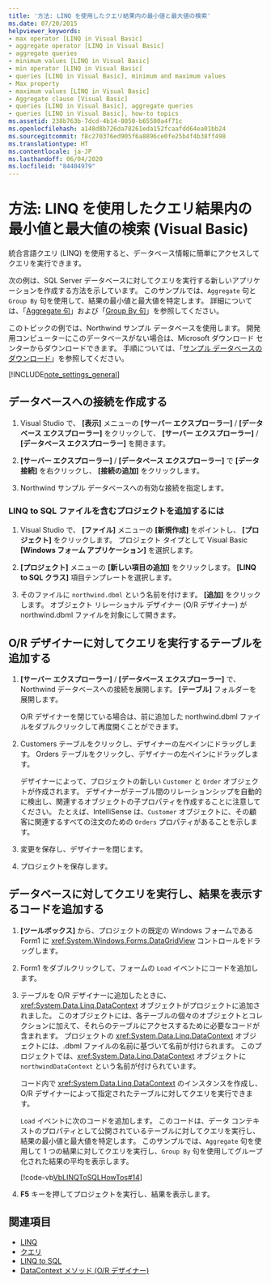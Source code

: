 ```yaml
---
title: '方法: LINQ を使用したクエリ結果内の最小値と最大値の検索'
ms.date: 07/20/2015
helpviewer_keywords:
- max operator [LINQ in Visual Basic]
- aggregate operator [LINQ in Visual Basic]
- aggregate queries
- minimum values [LINQ in Visual Basic]
- min operator [LINQ in Visual Basic]
- queries [LINQ in Visual Basic], minimum and maximum values
- Max property
- maximum values [LINQ in Visual Basic]
- Aggregate clause [Visual Basic]
- queries [LINQ in Visual Basic], aggregate queries
- queries [LINQ in Visual Basic], how-to topics
ms.assetid: 238b763b-7dcd-4b14-8050-b65500a4f71c
ms.openlocfilehash: a148d8b726da78261eda152fcaafdd64ea01bb24
ms.sourcegitcommit: f8c270376ed905f6a8896ce0fe25b4f4b38ff498
ms.translationtype: HT
ms.contentlocale: ja-JP
ms.lasthandoff: 06/04/2020
ms.locfileid: "84404979"
---
```

# <a name="how-to-find-the-minimum-or-maximum-value-in-a-query-result-by-using-linq-visual-basic"></a>方法: LINQ を使用したクエリ結果内の最小値と最大値の検索 (Visual Basic)
統合言語クエリ (LINQ) を使用すると、データベース情報に簡単にアクセスしてクエリを実行できます。  
  
 次の例は、SQL Server データベースに対してクエリを実行する新しいアプリケーションを作成する方法を示しています。 このサンプルでは、`Aggregate` 句と `Group By` 句を使用して、結果の最小値と最大値を特定します。 詳細については、「[Aggregate 句](../../../language-reference/queries/aggregate-clause.md)」および「[Group By 句](../../../language-reference/queries/group-by-clause.md)」を参照してください。  
  
 このトピックの例では、Northwind サンプル データベースを使用します。 開発用コンピューターにこのデータベースがない場合は、Microsoft ダウンロード センターからダウンロードできます。 手順については、「[サンプル データベースのダウンロード](../../../../framework/data/adonet/sql/linq/downloading-sample-databases.md)」を参照してください。  
  
[!INCLUDE[note_settings_general](~/includes/note-settings-general-md.md)]  
  
## <a name="create-a-connection-to-a-database"></a>データベースへの接続を作成する  
  
1. Visual Studio で、 **[表示]** メニューの **[サーバー エクスプローラー]** / **[データベース エクスプローラー]** をクリックして、 **[サーバー エクスプローラー]** / **[データベース エクスプローラー]** を開きます。  
  
2. **[サーバー エクスプローラー]** / **[データベース エクスプローラー]** で **[データ接続]** を右クリックし、 **[接続の追加]** をクリックします。  
  
3. Northwind サンプル データベースへの有効な接続を指定します。  
  
### <a name="to-add-a-project-that-contains-a-linq-to-sql-file"></a>LINQ to SQL ファイルを含むプロジェクトを追加するには  
  
1. Visual Studio で、 **[ファイル]** メニューの **[新規作成]** をポイントし、 **[プロジェクト]** をクリックします。 プロジェクト タイプとして Visual Basic **[Windows フォーム アプリケーション]** を選択します。  
  
2. **[プロジェクト]** メニューの **[新しい項目の追加]** をクリックします。 **[LINQ to SQL クラス]** 項目テンプレートを選択します。  
  
3. そのファイルに `northwind.dbml` という名前を付けます。 **[追加]** をクリックします。 オブジェクト リレーショナル デザイナー (O/R デザイナー) が northwind.dbml ファイルを対象にして開きます。  
  
## <a name="add-tables-to-query-to-the-or-designer"></a>O/R デザイナーに対してクエリを実行するテーブルを追加する  
  
1. **[サーバー エクスプローラー]** / **[データベース エクスプローラー]** で、Northwind データベースへの接続を展開します。 **[テーブル]** フォルダーを展開します。  
  
     O/R デザイナーを閉じている場合は、前に追加した northwind.dbml ファイルをダブルクリックして再度開くことができます。  
  
2. Customers テーブルをクリックし、デザイナーの左ペインにドラッグします。 Orders テーブルをクリックし、デザイナーの左ペインにドラッグします。  
  
     デザイナーによって、プロジェクトの新しい `Customer` と `Order` オブジェクトが作成されます。 デザイナーがテーブル間のリレーションシップを自動的に検出し、関連するオブジェクトの子プロパティを作成することに注意してください。 たとえば、IntelliSense は、`Customer` オブジェクトに、その顧客に関連するすべての注文のための `Orders` プロパティがあることを示します。  
  
3. 変更を保存し、デザイナーを閉じます。  
  
4. プロジェクトを保存します。  
  
## <a name="add-code-to-query-the-database-and-display-the-results"></a>データベースに対してクエリを実行し、結果を表示するコードを追加する  
  
1. **[ツールボックス]** から、プロジェクトの既定の Windows フォームである Form1 に <xref:System.Windows.Forms.DataGridView> コントロールをドラッグします。  
  
2. Form1 をダブルクリックして、フォームの `Load` イベントにコードを追加します。  
  
3. テーブルを O/R デザイナーに追加したときに、<xref:System.Data.Linq.DataContext> オブジェクトがプロジェクトに追加されました。 このオブジェクトには、各テーブルの個々のオブジェクトとコレクションに加えて、それらのテーブルにアクセスするために必要なコードが含まれます。 プロジェクトの <xref:System.Data.Linq.DataContext> オブジェクトには、.dbml ファイルの名前に基づいて名前が付けられます。 このプロジェクトでは、<xref:System.Data.Linq.DataContext> オブジェクトに `northwindDataContext` という名前が付けられています。  
  
     コード内で <xref:System.Data.Linq.DataContext> のインスタンスを作成し、O/R デザイナーによって指定されたテーブルに対してクエリを実行できます。  
  
     `Load` イベントに次のコードを追加します。 このコードは、データ コンテキストのプロパティとして公開されているテーブルに対してクエリを実行し、結果の最小値と最大値を特定します。 このサンプルでは、`Aggregate` 句を使用して 1 つの結果に対してクエリを実行し、`Group By` 句を使用してグループ化された結果の平均を表示します。  
  
     [!code-vb[VbLINQToSQLHowTos#14](~/samples/snippets/visualbasic/VS_Snippets_VBCSharp/VbLINQtoSQLHowTos/VB/Form7.vb#14)]  
  
4. **F5** キーを押してプロジェクトを実行し、結果を表示します。  
  
## <a name="see-also"></a>関連項目

- [LINQ](index.md)
- [クエリ](../../../language-reference/queries/index.md)
- [LINQ to SQL](../../../../framework/data/adonet/sql/linq/index.md)
- [DataContext メソッド (O/R デザイナー)](/visualstudio/data-tools/datacontext-methods-o-r-designer)
